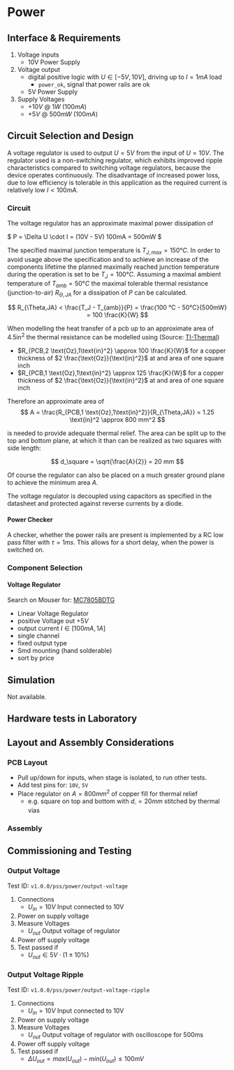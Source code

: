 # Power

## Interface & Requirements

1. Voltage inputs
    - 10V Power Supply
2. Voltage output
    - digital positive logic with $U \in [-5V, 10V]$, driving up to $I = 1 mA$
    load
        - `power_ok`, signal that power rails are ok
    - 5V Power Supply
3. Supply Voltages
    - $+10V$ @ $1W$ ($100mA$)
    - $+5V$ @ $500mW$ ($100mA$)

## Circuit Selection and Design

A voltage regulator is used to output $U = 5V$ from the input of $U = 10V$. The
regulator used is a non-switching regulator, which exhibits improved ripple
characteristics compared to switching voltage regulators, because the device
operates continuously. The disadvantage of increased power loss, due to low
efficiency is tolerable in this application as the required current is
relatively low $I < 100mA$.

### Circuit

The voltage regulator has an approximate maximal power dissipation of

$ P = \Delta U \cdot I = (10V - 5V) 100mA = 500mW $

The specified maximal junction temperature is $T_{J,max} = 150 °C$. In order to
avoid usage above the specification and to achieve an increase of the
components lifetime the planned maximally reached junction temperature during
the operation is set to be $T_J = 100 °C$. Assuming a maximal ambient
temperature of $T_{amb} = 50°C$ the maximal tolerable thermal resistance
(junction-to-air) $R_{\Theta,JA}$ for a dissipation of $P$ can be calculated.

$$ R_{\Theta,JA} < \frac{T_J - T_{amb}}{P} = \frac{100 °C - 50°C}{500mW} = 100
\frac{K}{W} $$

When modelling the heat transfer of a pcb up to an approximate area of $4.5
\text{in}^2$ the thermal resistance can be modelled using (Source: [TI-Thermal])

- $R_{PCB,2 \text{Oz},1\text{in}^2} \approx 100 \frac{K}{W}$ for a copper
thickness of $2 \frac{\text{Oz}}{\text{in}^2}$ at and area of one square inch
- $R_{PCB,1 \text{Oz},1\text{in}^2} \approx 125 \frac{K}{W}$ for a copper
thickness of $2 \frac{\text{Oz}}{\text{in}^2}$ at and area of one square inch

Therefore an approximate area of
$$ A = \frac{R_{PCB,1 \text{Oz},1\text{in}^2}}{R_{\Theta,JA}} = 1.25
\text{in}^2 \approx 800 mm^2 $$

is needed to provide adequate thermal relief. The area can be split up to the
top and bottom plane, at which it than can be realized as two squares with
side length:

$$ d_\square = \sqrt{\frac{A}{2}} = 20 mm $$

Of course the regulator can also be placed on a much greater ground plane to
achieve the minimum area $A$.

[TI-Thermal]: https://www.ti.com/lit/an/slpa015/slpa015.pdf?ts=1732986483715&ref_url=https%253A%252F%252Fduckduckgo.com%252F

The voltage regulator is decoupled using capacitors as specified in the
datasheet and protected against reverse currents by a diode.

#### Power Checker

A checker, whether the power rails are present is implemented by a RC low pass
filter with $\tau = 1ms$. This allows for a short delay, when the power is
switched on.

### Component Selection

#### Voltage Regulator

Search on Mouser for: [MC7805BDTG](https://mou.sr/4eRkZ1s)

- Linear Voltage Regulator
- positive Voltage out $+5V$
- output current $I \in [100mA, 1A]$
- single channel
- fixed output type
- Smd mounting (hand solderable)
- sort by price

## Simulation

Not available.

## Hardware tests in Laboratory

## Layout and Assembly Considerations

### PCB Layout

- Pull up/down for inputs, when stage is isolated, to run other tests.
- Add test pins for: `10V`, `5V`
- Place regulator on $A=800mm^2$ of copper fill for thermal relief
    - e.g. square on top and bottom with $d_\square = 20mm$ stitched by thermal
    vias

### Assembly

## Commissioning and Testing

### Output Voltage

Test ID: `v1.0.0/pss/power/output-voltage`

1. Connections
    - $U_{in} = 10V$ Input connected to 10V
2. Power on supply voltage
3. Measure Voltages
    - $U_{out}$ Output voltage of regulator
4. Power off supply voltage
5. Test passed if
    - $U_{out} \in 5V \cdot (1 \pm 10\%)$

### Output Voltage Ripple

Test ID: `v1.0.0/pss/power/output-voltage-ripple`

1. Connections
    - $U_{in} = 10V$ Input connected to 10V
2. Power on supply voltage
3. Measure Voltages
    - $U_{out}$ Output voltage of regulator with oscilloscope for 500ms
4. Power off supply voltage
5. Test passed if
    - $\Delta U_{out} = max(U_{out}) - min(U_{out}) \leq 100mV$
